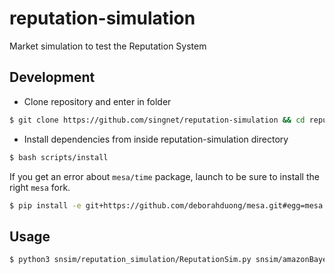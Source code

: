 # reputation-simulation
Market simulation to test the Reputation System 


## Development 

* Clone repository and enter in folder

```sh
$ git clone https://github.com/singnet/reputation-simulation && cd reputation-simulation
```


* Install dependencies from inside reputation-simulation directory

```sh
$ bash scripts/install
```

If you get an error about `mesa/time` package, launch to be sure to install the right `mesa` fork.

```sh
$ pip install -e git+https://github.com/deborahduong/mesa.git#egg=mesa
```

## Usage

```sh
$ python3 snsim/reputation_simulation/ReputationSim.py snsim/amazonBayes.json
```

